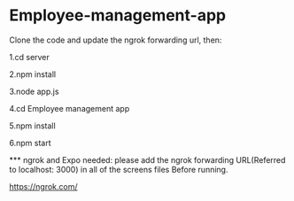 # Employee-management-app


Clone the code and update the ngrok forwarding url, then:

1.cd server

2.npm install

3.node app.js

4.cd Employee management app

5.npm install

6.npm start



*** ngrok and Expo needed: please add the ngrok forwarding URL(Referred to localhost: 3000) in all of the screens files Before running.

https://ngrok.com/
